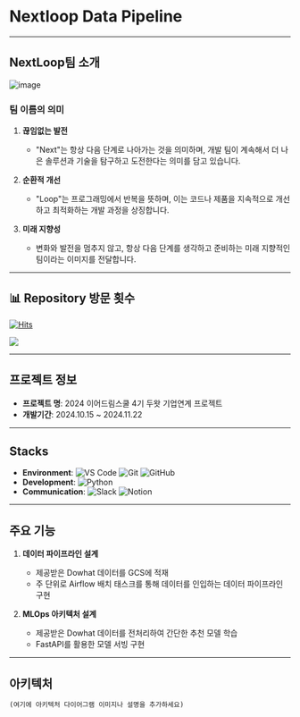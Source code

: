 # Nextloop Data Pipeline

---

## NextLoop팀 소개 

![image](https://github.com/user-attachments/assets/734f6e3c-0487-4727-9635-38d13c266c37)


### 팀 이름의 의미
1. **끊임없는 발전**  
   - "Next"는 항상 다음 단계로 나아가는 것을 의미하며, 개발 팀이 계속해서 더 나은 솔루션과 기술을 탐구하고 도전한다는 의미를 담고 있습니다.
     
2. **순환적 개선**  
   - "Loop"는 프로그래밍에서 반복을 뜻하며, 이는 코드나 제품을 지속적으로 개선하고 최적화하는 개발 과정을 상징합니다.
     
3. **미래 지향성**  
   - 변화와 발전을 멈추지 않고, 항상 다음 단계를 생각하고 준비하는 미래 지향적인 팀이라는 이미지를 전달합니다.

---

## 📊 Repository 방문 횟수 

[![Hits](https://hits.seeyoufarm.com/api/count/incr/badge.svg?url=https%3A%2F%2Fgithub.com%2Fimella0707%2Ftest_20240411&count_bg=%2379C83D&title_bg=%23555555&icon=&icon_color=%23E7E7E7&title=hits&edge_flat=false)](https://hits.seeyoufarm.com)

<a href="https://hits.seeyoufarm.com"><img src="https://hits.seeyoufarm.com/api/count/incr/badge.svg?url=https%3A%2F%2Fgithub.com%2Fimella0707%2Ftest_20240411&count_bg=%2379C83D&title_bg=%23555555&icon=&icon_color=%23E7E7E7&title=hits&edge_flat=false"/></a>


---

## 프로젝트 정보 

- **프로젝트 명**: 2024 이어드림스쿨 4기 두왓 기업연계 프로젝트  
- **개발기간**: 2024.10.15 ~ 2024.11.22  

---

## Stacks

- **Environment**: ![VS Code](https://img.shields.io/badge/Visual%20Studio%20Code-blue?logo=visual-studio-code&logoColor=white) ![Git](https://img.shields.io/badge/Git-orange?logo=git&logoColor=white) ![GitHub](https://img.shields.io/badge/GitHub-black?logo=github&logoColor=white)
- **Development**: ![Python](https://img.shields.io/badge/Python-3776AB?logo=python&logoColor=white)  
- **Communication**: ![Slack](https://img.shields.io/badge/Slack-4A154B?logo=slack&logoColor=white) ![Notion](https://img.shields.io/badge/Notion-000000?logo=notion&logoColor=white)
 

---



## 주요 기능 

1. **데이터 파이프라인 설계**
   - 제공받은 Dowhat 데이터를 GCS에 적재
   - 주 단위로 Airflow 배치 태스크를 통해 데이터를 인입하는 데이터 파이프라인 구현

2. **MLOps 아키텍처 설계**
   - 제공받은 Dowhat 데이터를 전처리하여 간단한 추천 모델 학습
   - FastAPI를 활용한 모델 서빙 구현

---

## 아키텍처

```markdown
(여기에 아키텍처 다이어그램 이미지나 설명을 추가하세요)
